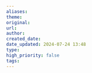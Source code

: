 ```yaml
---
aliases: 
theme: 
original: 
url: 
author: 
created_date: 
date_updated: 2024-07-24 13:48
type: 
high_priority: false
tags:
---
```

